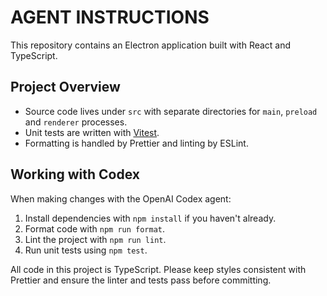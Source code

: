 # AGENT INSTRUCTIONS

This repository contains an Electron application built with React and TypeScript.

## Project Overview
- Source code lives under `src` with separate directories for `main`, `preload` and `renderer` processes.
- Unit tests are written with [Vitest](https://vitest.dev).
- Formatting is handled by Prettier and linting by ESLint.

## Working with Codex
When making changes with the OpenAI Codex agent:
1. Install dependencies with `npm install` if you haven't already.
2. Format code with `npm run format`.
3. Lint the project with `npm run lint`.
4. Run unit tests using `npm test`.

All code in this project is TypeScript. Please keep styles consistent with Prettier and ensure the linter and tests pass before committing.